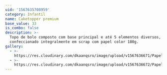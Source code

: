 ```yaml
---
uid: '1567635708959'
category: Infantil
name: Caketopper premium
base_value: 33
is_combo: false
description: >-
  Topo de bolo composto com base principal e até 5 elementos diversos,
  confeccionado integralmente em scrap com papel color 180g.
gallery:
  - >-
    https://res.cloudinary.com/dkaanqsro/image/upload/v1567636671/Papelaria%20infantil/Caketopper_scrap_2_mnzgxd.jpg
  - >-
    https://res.cloudinary.com/dkaanqsro/image/upload/v1567636672/Papelaria%20infantil/Caketopper_scrap_drokrp.jpg
---
```


